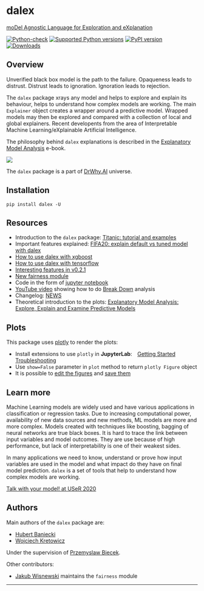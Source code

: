 # dalex

[moDel Agnostic Language for Exploration and eXplanation](http://dalex.drwhy.ai/)

[![Python-check](https://github.com/ModelOriented/DALEX/workflows/Python-check/badge.svg)](https://github.com/ModelOriented/DALEX/actions?query=workflow%3APython-check)
[![Supported Python
versions](https://img.shields.io/pypi/pyversions/dalex.svg)](https://pypi.org/project/dalex/)
[![PyPI version](https://badge.fury.io/py/dalex.svg)](https://badge.fury.io/py/dalex)
[![Downloads](https://pepy.tech/badge/dalex)](https://pepy.tech/project/dalex)

## Overview

Unverified black box model is the path to the failure. Opaqueness leads to distrust. Distrust leads to ignoration. Ignoration leads to rejection.

The `dalex` package xrays any model and helps to explore and explain its behaviour, helps to understand how complex models are working.
The main `Explainer` object creates a wrapper around a predictive model. Wrapped models may then be explored and compared with a collection of local and global explainers.
Recent developents from the area of Interpretable Machine Learning/eXplainable Artificial Intelligence.

The philosophy behind `dalex` explanations is described in the [Explanatory Model Analysis](https://pbiecek.github.io/ema/) e-book.

![](https://raw.githubusercontent.com/ModelOriented/DALEX/master/misc/DALEXpiramide.png)

The `dalex` package is a part of [DrWhy.AI](http://DrWhy.AI) universe.

## Installation

```console
pip install dalex -U
```

## Resources

* Introduction to the `dalex` package: [Titanic: tutorial and examples](http://dalex.drwhy.ai/python-dalex-titanic.html)
* Important features explained: [FIFA20: explain default vs tuned model with dalex](http://dalex.drwhy.ai/python-dalex-fifa.html)
* [How to use dalex with xgboost](http://dalex.drwhy.ai/python-dalex-xgboost.html)
* [How to use dalex with tensorflow](http://dalex.drwhy.ai/python-dalex-tensorflow.html)
* [Interesting features in v0.2.1](http://dalex.drwhy.ai/python-dalex-new.html)
* [New fairness module](http://dalex.drwhy.ai/python-dalex-fairness.html)
* Code in the form of [jupyter notebook](https://github.com/pbiecek/DALEX_docs/tree/master/jupyter-notebooks)
* [YouTube video](https://www.youtube.com/watch?v=PuKF2GS4_3Y) showing how to do [Break Down](https://pbiecek.github.io/ema/breakDown.html) analysis
* Changelog: [NEWS](https://github.com/ModelOriented/DALEX/blob/master/python/dalex/NEWS.md)
* Theoretical introduction to the plots: [Explanatory Model Analysis: Explore, Explain and Examine Predictive Models](https://pbiecek.github.io/ema)

## Plots

This package uses [plotly](https://plotly.com/python/) to render the plots:

* Install extensions to use `plotly` in **JupyterLab**:&emsp;[Getting Started](https://plot.ly/python/getting-started/#jupyterlab-support-python-35)&emsp;[Troubleshooting](https://plot.ly/python/troubleshooting/#jupyterlab-problems)
* Use `show=False` parameter in `plot` method to return `plotly Figure` object
* It is possible to [edit the figures](https://plotly.com/python/#fundamentals) and [save them](https://plotly.com/python/static-image-export/)

## Learn more

Machine Learning models are widely used and have various applications in classification or regression tasks. Due to increasing computational power, availability of new data sources and new methods, ML models are more and more complex. Models created with techniques like boosting, bagging of neural networks are true black boxes. It is hard to trace the link between input variables and model outcomes. They are use because of high performance, but lack of interpretability is one of their weakest sides.

In many applications we need to know, understand or prove how input variables are used in the model and what impact do they have on final model prediction.
`dalex` is a set of tools that help to understand how complex models are working.

[Talk with your model! at USeR 2020](https://www.youtube.com/watch?v=9WWn5ew8D8o)

## Authors

Main authors of the `dalex` package are:

* [Hubert Baniecki](https://github.com/hbaniecki)
* [Wojciech Kretowicz](https://github.com/wojciechkretowicz)

Under the supervision of [Przemyslaw Biecek](https://github.com/pbiecek).

Other contributors:

* [Jakub Wisnewski](https://github.com/jakwisn) maintains the `fairness` module

-------------------------------------------


